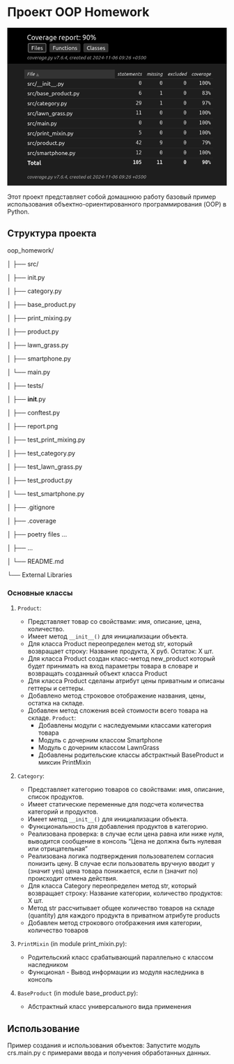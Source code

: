 # Проект OOP Homework
![Image alt](tests/report.png)

Этот проект представляет собой домашнюю работу базовый пример использования объектно-ориентированного программирования (OOP) в Python.

## Структура проекта
oop_homework/ 

│ ├── src/ 

│ ├── init.py

│ ├── category.py

│ ├── base_product.py

│ ├── print_mixing.py

│ ├── product.py

│ ├── lawn_grass.py

│ ├── smartphone.py

│ └── main.py

│ ├── tests/

│ ├── __init__.py

│ ├── conftest.py

│ ├── report.png

│ ├── test_print_mixing.py

│ ├── test_category.py

│ ├── test_lawn_grass.py

│ ├── test_product.py

│ └── test_smartphone.py

│ ├── .gitignore

│ ├── .coverage

│ ├── poetry files ...

│ ├── ...

│ └── README.md

└── External Libraries

### Основные классы

1. `Product`:
   - Представляет товар со свойствами: имя, описание, цена, количество.
   - Имеет метод `__init__()` для инициализации объекта.
   - Для класса Product переопределен метод str, который возвращает строку: Название продукта, X руб. Остаток: X шт.
   - Для класса Product создан класс-метод new_product который 
   будет принимать на вход параметры товара в словаре и возвращать созданный объект класса Product
   - Для класса Product сделаны атрибут цены приватным и описаны геттеры и сеттеры.
   - Добавлено метод строковое отображение названия, цены, остатка на складе.
   - Добавлен метод сложения всей стоимости всего товара на складе.
      `Product`:
     - Добавлены модули с наследуемыми классами категория товара
     - Модуль с дочерним классом Smartphone
     - Модуль с дочерним классом LawnGrass
     - Добавлены родительские классы абстрактный BaseProduct и миксин PrintMixin
     

2. `Category`:
   - Представляет категорию товаров со свойствами: имя, описание, список продуктов.
   - Имеет статические переменные для подсчета количества категорий и продуктов.
   - Имеет метод `__init__()` для инициализации объекта.
   - Функциональность для добавления продуктов в категорию.
   - Реализована проверка: в случае если цена равна или ниже нуля, выводится сообщение в консоль “Цена не должна быть нулевая или отрицательная” 
   - Реализована логика подтверждения пользователем согласия понизить цену. В случае если пользователь вручную вводит y (значит yes) цена товара понижается, если n (значит no) происходит отмена действия. 
   - Для класса Category переопределен метод str, который возвращает строку: Название категории, количество продуктов: X шт. 
   - Метод str рассчитывает общее количество товаров на складе (quantity) для каждого продукта в приватном атрибуте products
   - Добавлен метод строкового отображения имя категории, количество товаров

3. `PrintMixin` (in module print_mixin.py):
   - Родительский класс срабатывающий параллельно с классом наследником
   - Функционал - Вывод информации из модуля наследника в консоль

4. `BaseProduct` (in module base_product.py):
   - Абстрактный класс универсального вида применения

## Использование

Пример создания и использования объектов:
Запустите модуль crs.main.py с примерами ввода и получения обработанных данных.